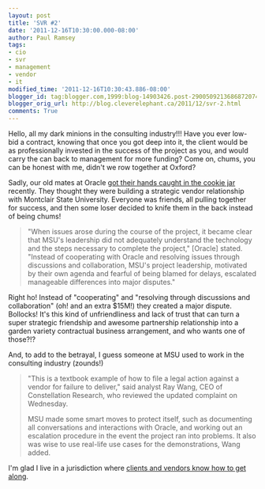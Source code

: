 ```yaml
---
layout: post
title: 'SVR #2'
date: '2011-12-16T10:30:00.000-08:00'
author: Paul Ramsey
tags:
- cio
- svr
- management
- vendor
- it
modified_time: '2011-12-16T10:30:43.886-08:00'
blogger_id: tag:blogger.com,1999:blog-14903426.post-2900509213686872074
blogger_orig_url: http://blog.cleverelephant.ca/2011/12/svr-2.html
comments: True
---
```


Hello, all my dark minions in the consulting industry!!! Have you ever low-bid a contract, knowing that once you got deep into it, the client would be as professionally invested in the success of the project as you, and would carry the can back to management for more funding? Come on, chums, you can be honest with me, didn't we row together at Oxford?

Sadly, our old mates at Oracle [got their hands caught in the cookie jar](http://www.techworld.com.au/article/410298/university_accuses_oracle_extortion_lies_rigged_demo_lawsuit) recently. They thought they were building a strategic vendor relationship with Montclair State University. Everyone was friends, all pulling together for success, and then some loser decided to knife them in the back instead of being chums!

> "When issues arose during the course of the project, it became clear that MSU's leadership did not adequately understand the technology and the steps necessary to complete the project," [Oracle] stated. "Instead of cooperating with Oracle and resolving issues through discussions and collaboration, MSU's project leadership, motivated by their own agenda and fearful of being blamed for delays, escalated manageable differences into major disputes."

Right ho! Instead of "cooperating" and "resolving through discussions and collaboration" (oh! and an extra $15M!) they created a major dispute. Bollocks! It's this kind of unfriendliness and lack of trust that can turn a super strategic friendship and awesome partnership relationship into a garden variety contractual business arrangement, and who wants one of those?!?

And, to add to the betrayal, I guess someone at MSU used to work in the consulting industry (zounds!)

> "This is a textbook example of how to file a legal action against a vendor for failure to deliver," said analyst Ray Wang, CEO of Constellation Research, who reviewed the updated complaint on Wednesday.
>
> MSU made some smart moves to protect itself, such as documenting all conversations and interactions with Oracle, and working out an escalation procedure in the event the project ran into problems. It also was wise to use real-life use cases for the demonstrations, Wang added.

I'm glad I live in a jurisdiction where [clients and vendors know how to get along](/2011/12/svr.html).